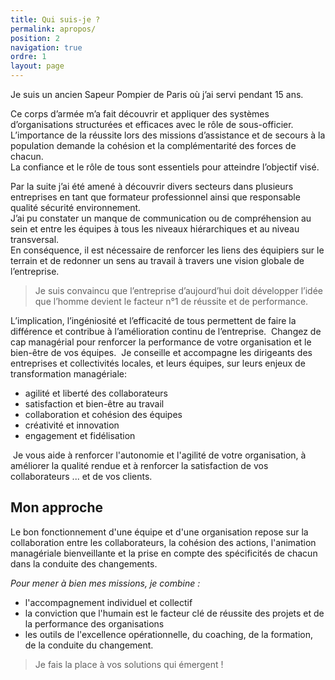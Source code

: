```yaml
---
title: Qui suis-je ?
permalink: apropos/
position: 2
navigation: true
ordre: 1
layout: page
---
```


Je suis un ancien Sapeur Pompier de Paris où j’ai servi pendant 15 ans.

Ce corps d’armée m’a fait découvrir et appliquer des systèmes d’organisations structurées et efficaces avec le rôle de sous-officier.  
L’importance de la réussite lors des missions d’assistance et de secours à la population demande la cohésion et la complémentarité des forces de chacun.  
La confiance et le rôle de tous sont essentiels pour atteindre l’objectif visé.
 
Par la suite j’ai été amené à découvrir divers secteurs dans plusieurs entreprises en tant que formateur professionnel ainsi que responsable qualité sécurité environnement.  
J’ai pu constater un manque de communication ou de compréhension au sein et entre les équipes à tous les niveaux hiérarchiques et au niveau transversal.  
En conséquence, il est nécessaire de renforcer les liens des équipiers sur le terrain et de redonner un sens au travail à travers une vision globale de l’entreprise.

 > Je suis convaincu que l’entreprise d’aujourd’hui doit développer l’idée que l’homme devient le facteur n°1 de réussite et de performance.

L’implication, l’ingéniosité et l’efficacité de tous permettent de faire la différence et contribue à l’amélioration continu de l’entreprise.
​
Changez de cap managérial pour renforcer la performance de votre organisation et le bien-être de vos équipes.
​
Je conseille et accompagne les dirigeants des entreprises et collectivités locales,  et leurs équipes, sur leurs enjeux de transformation managériale:
​
 - agilité et liberté des collaborateurs
 - satisfaction et bien-être au travail
 - collaboration et cohésion des équipes
 - créativité et innovation 
 - engagement et fidélisation

​
Je vous aide à renforcer l'autonomie et l'agilité de votre organisation, à améliorer la qualité rendue et à renforcer la satisfaction de vos collaborateurs  ... et de vos clients.
 
## Mon approche

Le bon fonctionnement d'une équipe et d'une organisation repose sur la collaboration entre les collaborateurs, la cohésion des actions, l'animation managériale bienveillante et la prise en compte des spécificités de chacun dans la conduite des changements. 
​
 
*Pour mener à bien mes missions, je combine :*
​
 - l'accompagnement individuel et collectif
 - la conviction que l'humain est le facteur clé de réussite des projets et de la performance des organisations
 - les outils de l'excellence opérationnelle, du coaching, de la formation, de la conduite du changement.

 > Je fais la place à vos solutions qui émergent !